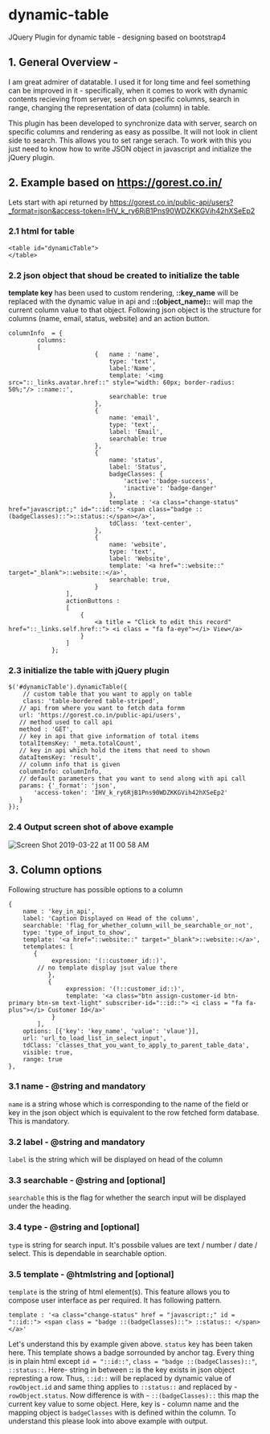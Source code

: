 # dynamic-table
JQuery Plugin for dynamic table - designing based on bootstrap4
## 1. General Overview -
I am great admirer of datatable. I used it for long time and feel something can be improved in it - specifically, when it comes to work with dynamic contents recieving from server, search on specific columns, search in range, changing the representation of data (column) in table.

This plugin has been developed to synchronize data with server, search on specific columns and rendering as easy as possilbe. It will not look in client side to search. This allows you to set range serach. To work with this you just need to know how to write JSON object in javascript and initialize the jQuery plugin.

## 2. Example based on https://gorest.co.in/
Lets start with api returned by https://gorest.co.in/public-api/users?_format=json&access-token=IHV_k_ry6RjB1Pns90WDZKKGVih42hXSeEp2

### 2.1 html for table

    <table id="dynamicTable">
    </table> 
    
### 2.2 json object that shoud be created to initialize the table
**template key** has been used to custom rendering,  **::key_name** will be replaced with the dynamic value in api and **::(object_name)::** will map the current column value to that object.
Following json object is the structure for columns (name, email, status, website) and an action button.

    columnInfo	= {
			columns:
			[
                            {   name : 'name',
                                type: 'text',
                                label:'Name',
                                template: '<img src="::_links.avatar.href::" style="width: 60px; border-radius: 50%;"/> ::name::',
                                searchable: true
                            },
                            {
                                name: 'email',
                                type: 'text',
                                label: 'Email',
                                searchable: true
                            },
                            {
                                name: 'status',
                                label: 'Status',
                                badgeClasses: {
                                    'active':'badge-success',
                                    'inactive': 'badge-danger'
                                },
                                template : '<a class="change-status" href="javascript:;" id="::id::"> <span class="badge ::(badgeClasses)::">::status::</span></a>',
                                tdClass: 'text-center',
                            },
                            {
                                name: 'website',
                                type: 'text',
                                label: 'Website',
                                template: '<a href="::website::" target="_blank">::website::</a>',
                                searchable: true,
                            }
                    ],
                    actionButtons : 
                    [
                        {
                            <a title = "Click to edit this record" href="::_links.self.href::"> <i class = "fa fa-eye"></i> View</a>
                        }
                    ]
                }; 
### 2.3 initialize the table with jQuery plugin
    
    $('#dynamicTable').dynamicTable({
        // custom table that you want to apply on table 
        class: 'table-bordered table-striped',
	   // api from where you want to fetch data formm
	   url: 'https://gorest.co.in/public-api/users',
	   // method used to call api
	   method : 'GET',
	   // key in api that give information of total items
	   totalItemsKey: '_meta.totalCount',
	   // key in api which hold the items that need to shown
	   dataItemsKey: 'result',
	   // column info that is given
	   columnInfo: columnInfo,
	   // default parameters that you want to send along with api call
	   params: {'_format': 'json',
		   'access-token': 'IHV_k_ry6RjB1Pns90WDZKKGVih42hXSeEp2'
	   }
    });
    
 ### 2.4 Output screen shot of above example

![Screen Shot 2019-03-22 at 11 00 58 AM](https://user-images.githubusercontent.com/4266975/54805145-21f8ad80-4c9e-11e9-8bc8-af7d19e8424b.png)

## 3. Column options
 Following structure has possible options to a column
 
 	{  
	    name : 'key_in_api',
	    label: 'Caption Displayed on Head of the column',
	    searchable: 'flag_for_whether_column_will_be_searchable_or_not',
	    type: 'type_of_input_to_show',
	    template: '<a href="::website::" target="_blank">::website::</a>',
	    tetemplates: [
	       {
	    	    expression: '(::customer_id::)',
		    // no template display jsut value there
               },
               {
                    expression: '(!::customer_id::)',
                    template: '<a class="btn assign-customer-id btn-primary btn-sm text-light" subscriber-id="::id::"> <i class = "fa fa-plus"></i> Customer Id</a>'
                }
            ],
	    options: [{'key': 'key_name', 'value': 'vlaue'}],
	    url: 'url_to_load_list_in_select_input',
	    tdClass: 'classes_that_you_want_to_apply_to_parent_table_data',
	    visible: true,
	    range: true
	},
### 3.1 name - @string and mandatory
`name` is a string whose which is corresponding to the name of the field or key in the json object which is equivalent to the row fetched form database. This is mandatory.

### 3.2 label - @string and mandatory
`label` is the string which will be displayed on head of the column

### 3.3 searchable - @string and [optional]
`searchable` this is the flag for whether the search input will be displayed under the heading.

### 3.4 type - @string and [optional]
`type` is string for search input. It's possbile values are text / number / date / select. This is dependable in searchable option.

### 3.5 template - @htmlstring and [optional]
`template` is the string of html element(s). This feature allows you to compose user interface as per required. It has following pattern.

    template : '<a class="change-status" href = "javascript:;" id = "::id::"> <span class = "badge ::(badgeClasses)::"> ::status:: </span></a>'
Let's understand this by example given above. `status` key has been taken here. This template shows a badge sorrounded by anchor tag. Every thing is in plain html except `id = "::id::"`, `class = "badge ::(badgeClasses)::"`, `::status::`.
Here- string  in between **::** is the key exists in json object represting a row. Thus, `::id::` will be replaced by dynamic value of `rowObject.id` and same thing applies to `::status::` and replaced by - `rowObject.status`. Now difference is with - `::(badgeClasses)::` this map the current key value to some object. Here, key is - column name and the mapping object is `badgeClasses` with is defined within the column. To understand this please look into above example with output.



